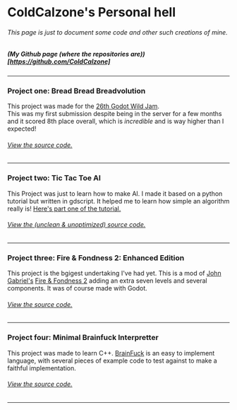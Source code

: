 # ColdCalzone's Personal hell  
###### This page is just to document some code and other such creations of mine.  
##### (My Github page (where the repositories are))[https://github.com/ColdCalzone]
___  

### Project one: Bread Bread Breadvolution  
This project was made for the [26th Godot Wild Jam](https://itch.io/jam/godot-wild-jam-26).  
This was my first submission despite being in the server for a few months and it scored 8th place overall, which is *incredible* and is way higher than I expected!  
###### [View the source code.](https://github.com/ColdCalzone/bread-bread-breadvolution)  
___  

### Project two: Tic Tac Toe AI  
This Project was just to learn how to make AI. I made it based on a python tutorial but written in gdscript. It helped me to learn how simple an algorithm really is! [Here's part one of the tutorial.](https://www.youtube.com/watch?v=5s_lGC2sxwQ)  
###### [View the (unclean & unoptimized) source code.](https://github.com/ColdCalzone/TicTacToe)  
___

### Project three: Fire & Fondness 2: Enhanced Edition 
This project is the bgigest undertaking I've had yet. This is a mod of [John Gabriel's](https://johngabriel.itch.io) [Fire & Fondness 2](https://johngabriel.itch.io/fire-and-fondness-2) adding an extra seven levels and several components. It was of course made with Godot.
###### [View the source code.](https://github.com/ColdCalzone/fire-and-fondness-2-EE)
___

### Project four: Minimal Brainfuck Interpretter
This project was made to learn C++. [BrainFuck](https://esolangs.org/wiki/Brainfuck) is an easy to implement language, with several pieces of example code to test against to make a faithful implementation.
###### [View the source code.](https://github.com/ColdCalzone/minimal-brainfuck-interpreter)
___
